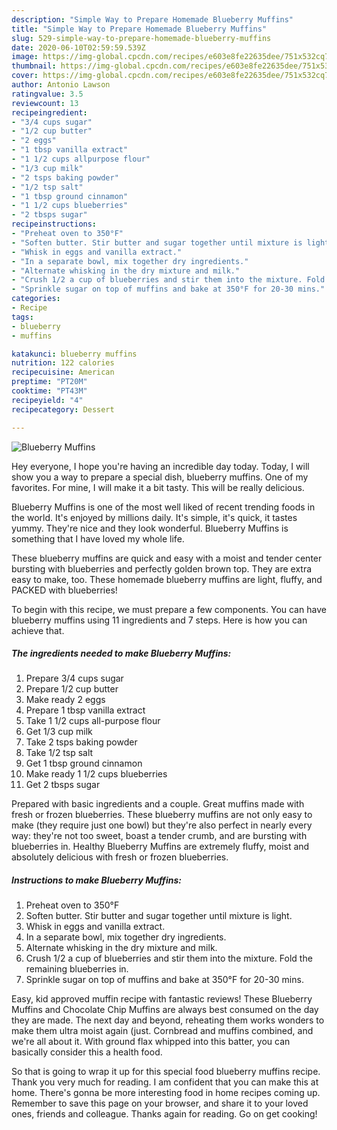 ```yaml
---
description: "Simple Way to Prepare Homemade Blueberry Muffins"
title: "Simple Way to Prepare Homemade Blueberry Muffins"
slug: 529-simple-way-to-prepare-homemade-blueberry-muffins
date: 2020-06-10T02:59:59.539Z
image: https://img-global.cpcdn.com/recipes/e603e8fe22635dee/751x532cq70/blueberry-muffins-recipe-main-photo.jpg
thumbnail: https://img-global.cpcdn.com/recipes/e603e8fe22635dee/751x532cq70/blueberry-muffins-recipe-main-photo.jpg
cover: https://img-global.cpcdn.com/recipes/e603e8fe22635dee/751x532cq70/blueberry-muffins-recipe-main-photo.jpg
author: Antonio Lawson
ratingvalue: 3.5
reviewcount: 13
recipeingredient:
- "3/4 cups sugar"
- "1/2 cup butter"
- "2 eggs"
- "1 tbsp vanilla extract"
- "1 1/2 cups allpurpose flour"
- "1/3 cup milk"
- "2 tsps baking powder"
- "1/2 tsp salt"
- "1 tbsp ground cinnamon"
- "1 1/2 cups blueberries"
- "2 tbsps sugar"
recipeinstructions:
- "Preheat oven to 350°F"
- "Soften butter. Stir butter and sugar together until mixture is light."
- "Whisk in eggs and vanilla extract."
- "In a separate bowl, mix together dry ingredients."
- "Alternate whisking in the dry mixture and milk."
- "Crush 1/2 a cup of blueberries and stir them into the mixture. Fold the remaining blueberries in."
- "Sprinkle sugar on top of muffins and bake at 350°F for 20-30 mins."
categories:
- Recipe
tags:
- blueberry
- muffins

katakunci: blueberry muffins 
nutrition: 122 calories
recipecuisine: American
preptime: "PT20M"
cooktime: "PT43M"
recipeyield: "4"
recipecategory: Dessert

---
```



![Blueberry Muffins](https://img-global.cpcdn.com/recipes/e603e8fe22635dee/751x532cq70/blueberry-muffins-recipe-main-photo.jpg)

Hey everyone, I hope you're having an incredible day today. Today, I will show you a way to prepare a special dish, blueberry muffins. One of my favorites. For mine, I will make it a bit tasty. This will be really delicious.

Blueberry Muffins is one of the most well liked of recent trending foods in the world. It's enjoyed by millions daily. It's simple, it's quick, it tastes yummy. They're nice and they look wonderful. Blueberry Muffins is something that I have loved my whole life.

These blueberry muffins are quick and easy with a moist and tender center bursting with blueberries and perfectly golden brown top. They are extra easy to make, too. These homemade blueberry muffins are light, fluffy, and PACKED with blueberries!


To begin with this recipe, we must prepare a few components. You can have blueberry muffins using 11 ingredients and 7 steps. Here is how you can achieve that.

<!--inarticleads1-->

##### The ingredients needed to make Blueberry Muffins:

1. Prepare 3/4 cups sugar
1. Prepare 1/2 cup butter
1. Make ready 2 eggs
1. Prepare 1 tbsp vanilla extract
1. Take 1 1/2 cups all-purpose flour
1. Get 1/3 cup milk
1. Take 2 tsps baking powder
1. Take 1/2 tsp salt
1. Get 1 tbsp ground cinnamon
1. Make ready 1 1/2 cups blueberries
1. Get 2 tbsps sugar


Prepared with basic ingredients and a couple. Great muffins made with fresh or frozen blueberries. These blueberry muffins are not only easy to make (they require just one bowl) but they&#39;re also perfect in nearly every way: they&#39;re not too sweet, boast a tender crumb, and are bursting with blueberries in. Healthy Blueberry Muffins are extremely fluffy, moist and absolutely delicious with fresh or frozen blueberries. 

<!--inarticleads2-->

##### Instructions to make Blueberry Muffins:

1. Preheat oven to 350°F
1. Soften butter. Stir butter and sugar together until mixture is light.
1. Whisk in eggs and vanilla extract.
1. In a separate bowl, mix together dry ingredients.
1. Alternate whisking in the dry mixture and milk.
1. Crush 1/2 a cup of blueberries and stir them into the mixture. Fold the remaining blueberries in.
1. Sprinkle sugar on top of muffins and bake at 350°F for 20-30 mins.


Easy, kid approved muffin recipe with fantastic reviews! These Blueberry Muffins and Chocolate Chip Muffins are always best consumed on the day they are made. The next day and beyond, reheating them works wonders to make them ultra moist again (just. Cornbread and muffins combined, and we&#39;re all about it. With ground flax whipped into this batter, you can basically consider this a health food. 

So that is going to wrap it up for this special food blueberry muffins recipe. Thank you very much for reading. I am confident that you can make this at home. There's gonna be more interesting food in home recipes coming up. Remember to save this page on your browser, and share it to your loved ones, friends and colleague. Thanks again for reading. Go on get cooking!
